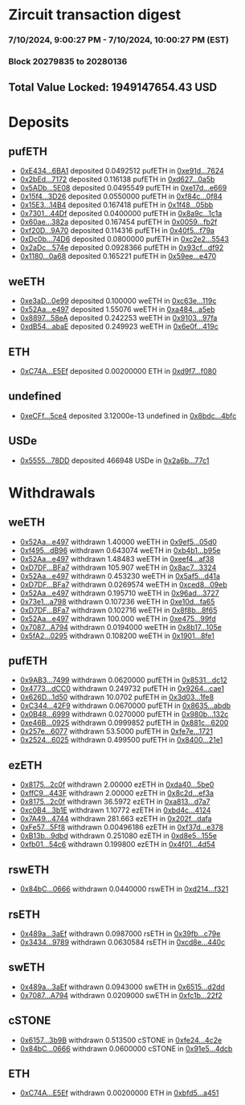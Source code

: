 # Zircuit transaction digest
### 7/10/2024, 9:00:27 PM - 7/10/2024, 10:00:27 PM (EST)
### Block 20279835 to 20280136

## Total Value Locked: 1949147654.43 USD

# Deposits
## pufETH
- [0xE434...6BA1](https://etherscan.io/address/0xE434F9564548C59AD61219ff84B9c33838496BA1) deposited 0.0492512 pufETH in [0xe91d...7624](https://etherscan.io/tx/0xE434F9564548C59AD61219ff84B9c33838496BA1)
- [0x2bEd...7172](https://etherscan.io/address/0x2bEd23A851e2902b3229f57E962175f3e89F7172) deposited 0.116138 pufETH in [0xd627...0a5b](https://etherscan.io/tx/0x2bEd23A851e2902b3229f57E962175f3e89F7172)
- [0x5ADb...5E08](https://etherscan.io/address/0x5ADb84601eAe00462E9ac7E62a17C9f03e3A5E08) deposited 0.0495549 pufETH in [0xe17d...e669](https://etherscan.io/tx/0x5ADb84601eAe00462E9ac7E62a17C9f03e3A5E08)
- [0x15f4...3D26](https://etherscan.io/address/0x15f4Ed5e9B12103dc3798f149B4d7c2895723D26) deposited 0.0550000 pufETH in [0xf84c...0f84](https://etherscan.io/tx/0x15f4Ed5e9B12103dc3798f149B4d7c2895723D26)
- [0x15E3...14B4](https://etherscan.io/address/0x15E3D94846Baf4350377B1d1d233966a694414B4) deposited 0.167418 pufETH in [0x1f48...05bb](https://etherscan.io/tx/0x15E3D94846Baf4350377B1d1d233966a694414B4)
- [0x7301...44Df](https://etherscan.io/address/0x7301D27b3337f8CB8AF77eabeF67A50A52F344Df) deposited 0.0400000 pufETH in [0x8a9c...1c1a](https://etherscan.io/tx/0x7301D27b3337f8CB8AF77eabeF67A50A52F344Df)
- [0x60ae...382a](https://etherscan.io/address/0x60ae937E48997F97D6ceAcdC8AF0489Cf5dA382a) deposited 0.167454 pufETH in [0x0059...fb2f](https://etherscan.io/tx/0x60ae937E48997F97D6ceAcdC8AF0489Cf5dA382a)
- [0xf20D...9A70](https://etherscan.io/address/0xf20D5E0717B2d38A2dCFCd8a1E8257071C9c9A70) deposited 0.114316 pufETH in [0x40f5...f79a](https://etherscan.io/tx/0xf20D5E0717B2d38A2dCFCd8a1E8257071C9c9A70)
- [0xDc0b...74D6](https://etherscan.io/address/0xDc0b76F0a1a9ebE6941FEeD2Ba62E765fC9c74D6) deposited 0.0800000 pufETH in [0xc2e2...5543](https://etherscan.io/tx/0xDc0b76F0a1a9ebE6941FEeD2Ba62E765fC9c74D6)
- [0x2aDc...574e](https://etherscan.io/address/0x2aDc6CFfE403dd7ba4c27cC72D3EcA5A98c3574e) deposited 0.0928366 pufETH in [0x93cf...df92](https://etherscan.io/tx/0x2aDc6CFfE403dd7ba4c27cC72D3EcA5A98c3574e)
- [0x1180...0a68](https://etherscan.io/address/0x118056339f13BD3Be299a1f08030676E2eC10a68) deposited 0.165221 pufETH in [0x59ee...e470](https://etherscan.io/tx/0x118056339f13BD3Be299a1f08030676E2eC10a68)
## weETH
- [0xe3aD...0e99](https://etherscan.io/address/0xe3aD737f4b3049ae82e5007d22A4b02861e40e99) deposited 0.100000 weETH in [0xc63e...119c](https://etherscan.io/tx/0xe3aD737f4b3049ae82e5007d22A4b02861e40e99)
- [0x52Aa...e497](https://etherscan.io/address/0x52Aa899454998Be5b000Ad077a46Bbe360F4e497) deposited 1.55076 weETH in [0xa484...a5eb](https://etherscan.io/tx/0x52Aa899454998Be5b000Ad077a46Bbe360F4e497)
- [0x8897...58eA](https://etherscan.io/address/0x88973975551C31a034aa37b3752ed98F8ca258eA) deposited 0.242253 weETH in [0x9103...97fa](https://etherscan.io/tx/0x88973975551C31a034aa37b3752ed98F8ca258eA)
- [0xdB54...abaE](https://etherscan.io/address/0xdB54e63b01710285614aBC7e225dBF4dD158abaE) deposited 0.249923 weETH in [0x6e0f...419c](https://etherscan.io/tx/0xdB54e63b01710285614aBC7e225dBF4dD158abaE)
## ETH
- [0xC74A...E5Ef](https://etherscan.io/address/0xC74A847dD8bfe8EE480ba22380f0Ee149fbEE5Ef) deposited 0.00200000 ETH in [0xd9f7...f080](https://etherscan.io/tx/0xC74A847dD8bfe8EE480ba22380f0Ee149fbEE5Ef)
## undefined
- [0xeCFf...5ce4](https://etherscan.io/address/0xeCFfF10096744FFA87aB8F9E34DC9A8a77575ce4) deposited 3.12000e-13 undefined in [0x8bdc...4bfc](https://etherscan.io/tx/0xeCFfF10096744FFA87aB8F9E34DC9A8a77575ce4)
## USDe
- [0x5555...78DD](https://etherscan.io/address/0x5555551fc55B8800db43B69a3C4F468d413578DD) deposited 466948 USDe in [0x2a6b...77c1](https://etherscan.io/tx/0x5555551fc55B8800db43B69a3C4F468d413578DD)
# Withdrawals
## weETH
- [0x52Aa...e497](https://etherscan.io/address/0x52Aa899454998Be5b000Ad077a46Bbe360F4e497) withdrawn 1.40000 weETH in [0x9ef5...05d0](https://etherscan.io/tx/0x52Aa899454998Be5b000Ad077a46Bbe360F4e497)
- [0xf495...dB96](https://etherscan.io/address/0xf495F25E3BC3726D8576A19c0757155E2067dB96) withdrawn 0.643074 weETH in [0xb4b1...b95e](https://etherscan.io/tx/0xf495F25E3BC3726D8576A19c0757155E2067dB96)
- [0x52Aa...e497](https://etherscan.io/address/0x52Aa899454998Be5b000Ad077a46Bbe360F4e497) withdrawn 1.48483 weETH in [0xeef4...af38](https://etherscan.io/tx/0x52Aa899454998Be5b000Ad077a46Bbe360F4e497)
- [0xD7DF...BFa7](https://etherscan.io/address/0xD7DF7E085214743530afF339aFC420c7c720BFa7) withdrawn 105.907 weETH in [0x8ac7...3324](https://etherscan.io/tx/0xD7DF7E085214743530afF339aFC420c7c720BFa7)
- [0x52Aa...e497](https://etherscan.io/address/0x52Aa899454998Be5b000Ad077a46Bbe360F4e497) withdrawn 0.453230 weETH in [0x5af5...d41a](https://etherscan.io/tx/0x52Aa899454998Be5b000Ad077a46Bbe360F4e497)
- [0xD7DF...BFa7](https://etherscan.io/address/0xD7DF7E085214743530afF339aFC420c7c720BFa7) withdrawn 0.0269574 weETH in [0xced8...09eb](https://etherscan.io/tx/0xD7DF7E085214743530afF339aFC420c7c720BFa7)
- [0x52Aa...e497](https://etherscan.io/address/0x52Aa899454998Be5b000Ad077a46Bbe360F4e497) withdrawn 0.195710 weETH in [0x96ad...3727](https://etherscan.io/tx/0x52Aa899454998Be5b000Ad077a46Bbe360F4e497)
- [0x73e1...a798](https://etherscan.io/address/0x73e1Fc65Fd4642C678ef2d98da3Cfe37C849a798) withdrawn 0.107236 weETH in [0xe10d...fa65](https://etherscan.io/tx/0x73e1Fc65Fd4642C678ef2d98da3Cfe37C849a798)
- [0xD7DF...BFa7](https://etherscan.io/address/0xD7DF7E085214743530afF339aFC420c7c720BFa7) withdrawn 0.102716 weETH in [0x8f8b...8f65](https://etherscan.io/tx/0xD7DF7E085214743530afF339aFC420c7c720BFa7)
- [0x52Aa...e497](https://etherscan.io/address/0x52Aa899454998Be5b000Ad077a46Bbe360F4e497) withdrawn 100.000 weETH in [0xe475...99fd](https://etherscan.io/tx/0x52Aa899454998Be5b000Ad077a46Bbe360F4e497)
- [0x7087...A794](https://etherscan.io/address/0x70872deF6eABB2C1C26C109b2b88a7fCABfDA794) withdrawn 0.0194000 weETH in [0x8b17...105e](https://etherscan.io/tx/0x70872deF6eABB2C1C26C109b2b88a7fCABfDA794)
- [0x5fA2...0295](https://etherscan.io/address/0x5fA20378D5CBf9E74d79Cf7F22eEbE9411e90295) withdrawn 0.108200 weETH in [0x1901...8fe1](https://etherscan.io/tx/0x5fA20378D5CBf9E74d79Cf7F22eEbE9411e90295)
## pufETH
- [0x9AB3...7499](https://etherscan.io/address/0x9AB39b6425a1f4a96819aFc73D93d342B64C7499) withdrawn 0.0620000 pufETH in [0x8531...dc12](https://etherscan.io/tx/0x9AB39b6425a1f4a96819aFc73D93d342B64C7499)
- [0x4773...dCC0](https://etherscan.io/address/0x4773eD9413846896294FA2F26f68706D86a5dCC0) withdrawn 0.249732 pufETH in [0x9264...cae1](https://etherscan.io/tx/0x4773eD9413846896294FA2F26f68706D86a5dCC0)
- [0x626D...1d50](https://etherscan.io/address/0x626DF84469f71cA70bd9F1C859b53aA783881d50) withdrawn 10.0702 pufETH in [0x3d03...1fe8](https://etherscan.io/tx/0x626DF84469f71cA70bd9F1C859b53aA783881d50)
- [0xC344...42F9](https://etherscan.io/address/0xC34407cbB6817554b898888CF21C2dD0Bf3642F9) withdrawn 0.0670000 pufETH in [0x8635...abdb](https://etherscan.io/tx/0xC34407cbB6817554b898888CF21C2dD0Bf3642F9)
- [0x0B48...6999](https://etherscan.io/address/0x0B489847B518698EE72ce1b376495926064E6999) withdrawn 0.0270000 pufETH in [0x980b...132c](https://etherscan.io/tx/0x0B489847B518698EE72ce1b376495926064E6999)
- [0xe46B...0925](https://etherscan.io/address/0xe46B75D588D3AbF4B974D8aC457f384D347A0925) withdrawn 0.0999852 pufETH in [0x881c...6200](https://etherscan.io/tx/0xe46B75D588D3AbF4B974D8aC457f384D347A0925)
- [0x257e...6077](https://etherscan.io/address/0x257eD274eA45f2A8BF6b261e8fcEa9474b406077) withdrawn 53.5000 pufETH in [0xfe7e...1721](https://etherscan.io/tx/0x257eD274eA45f2A8BF6b261e8fcEa9474b406077)
- [0x2524...6025](https://etherscan.io/address/0x252432fA3A804da4f82189780df0de4ab0C66025) withdrawn 0.499500 pufETH in [0x8400...21e1](https://etherscan.io/tx/0x252432fA3A804da4f82189780df0de4ab0C66025)
## ezETH
- [0x8175...2c0f](https://etherscan.io/address/0x81755c1Bbe9cA843fD961E5A6884BB0B1CDf2c0f) withdrawn 2.00000 ezETH in [0xda40...5be0](https://etherscan.io/tx/0x81755c1Bbe9cA843fD961E5A6884BB0B1CDf2c0f)
- [0xffC9...443F](https://etherscan.io/address/0xffC9456710c3bEC19F510e83B0c3E90E26B5443F) withdrawn 2.00000 ezETH in [0x8c2d...ef3a](https://etherscan.io/tx/0xffC9456710c3bEC19F510e83B0c3E90E26B5443F)
- [0x8175...2c0f](https://etherscan.io/address/0x81755c1Bbe9cA843fD961E5A6884BB0B1CDf2c0f) withdrawn 36.5972 ezETH in [0xa813...d7a7](https://etherscan.io/tx/0x81755c1Bbe9cA843fD961E5A6884BB0B1CDf2c0f)
- [0xc0B4...3b1E](https://etherscan.io/address/0xc0B45C9242529a6a38900B607cd078af2c6A3b1E) withdrawn 1.10772 ezETH in [0xbd4c...4124](https://etherscan.io/tx/0xc0B45C9242529a6a38900B607cd078af2c6A3b1E)
- [0x7A49...4744](https://etherscan.io/address/0x7A493Be5c2ce014cD049Bf178a1ac0Db1B434744) withdrawn 281.663 ezETH in [0x202f...dafa](https://etherscan.io/tx/0x7A493Be5c2ce014cD049Bf178a1ac0Db1B434744)
- [0xFe57...5Ff8](https://etherscan.io/address/0xFe576d13abeA62989AA0AB7306C6a578AEC45Ff8) withdrawn 0.00496186 ezETH in [0xf37d...e378](https://etherscan.io/tx/0xFe576d13abeA62989AA0AB7306C6a578AEC45Ff8)
- [0xB13b...9dbd](https://etherscan.io/address/0xB13b1c464c66A5B814d74Fa0f439b8f2d9C69dbd) withdrawn 0.251080 ezETH in [0xd8e5...155e](https://etherscan.io/tx/0xB13b1c464c66A5B814d74Fa0f439b8f2d9C69dbd)
- [0xfb01...54c6](https://etherscan.io/address/0xfb010612FAD3511E9CC3879305C291C0166554c6) withdrawn 0.199800 ezETH in [0x4f01...4d54](https://etherscan.io/tx/0xfb010612FAD3511E9CC3879305C291C0166554c6)
## rswETH
- [0x84bC...0666](https://etherscan.io/address/0x84bCcbBc56e12F35ABB4bb696e8d99899B240666) withdrawn 0.0440000 rswETH in [0xd214...f321](https://etherscan.io/tx/0x84bCcbBc56e12F35ABB4bb696e8d99899B240666)
## rsETH
- [0x489a...3aEf](https://etherscan.io/address/0x489a035e0B4C790c7eb810d74c81E27e9b1c3aEf) withdrawn 0.0987000 rsETH in [0x39fb...c79e](https://etherscan.io/tx/0x489a035e0B4C790c7eb810d74c81E27e9b1c3aEf)
- [0x3434...9789](https://etherscan.io/address/0x34349c5569e7B846c3558961552D2202760A9789) withdrawn 0.0630584 rsETH in [0xcd8e...440c](https://etherscan.io/tx/0x34349c5569e7B846c3558961552D2202760A9789)
## swETH
- [0x489a...3aEf](https://etherscan.io/address/0x489a035e0B4C790c7eb810d74c81E27e9b1c3aEf) withdrawn 0.0943000 swETH in [0x6515...d2dd](https://etherscan.io/tx/0x489a035e0B4C790c7eb810d74c81E27e9b1c3aEf)
- [0x7087...A794](https://etherscan.io/address/0x70872deF6eABB2C1C26C109b2b88a7fCABfDA794) withdrawn 0.0209000 swETH in [0xfc1b...22f2](https://etherscan.io/tx/0x70872deF6eABB2C1C26C109b2b88a7fCABfDA794)
## cSTONE
- [0x6157...3b9B](https://etherscan.io/address/0x6157C5D78ce4C0855466e650b518Fb2A39C23b9B) withdrawn 0.513500 cSTONE in [0xfe24...4c2e](https://etherscan.io/tx/0x6157C5D78ce4C0855466e650b518Fb2A39C23b9B)
- [0x84bC...0666](https://etherscan.io/address/0x84bCcbBc56e12F35ABB4bb696e8d99899B240666) withdrawn 0.0600000 cSTONE in [0x91e5...4dcb](https://etherscan.io/tx/0x84bCcbBc56e12F35ABB4bb696e8d99899B240666)
## ETH
- [0xC74A...E5Ef](https://etherscan.io/address/0xC74A847dD8bfe8EE480ba22380f0Ee149fbEE5Ef) withdrawn 0.00200000 ETH in [0xbfd5...a451](https://etherscan.io/tx/0xC74A847dD8bfe8EE480ba22380f0Ee149fbEE5Ef)
